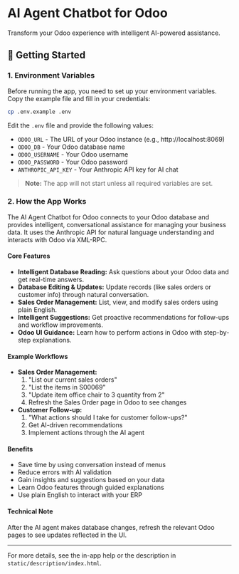 # AI Agent Chatbot for Odoo

Transform your Odoo experience with intelligent AI-powered assistance.

## 🚀 Getting Started

### 1. Environment Variables

Before running the app, you need to set up your environment variables. Copy the example file and fill in your credentials:

```sh
cp .env.example .env
```

Edit the `.env` file and provide the following values:

- `ODOO_URL` - The URL of your Odoo instance (e.g., http://localhost:8069)
- `ODOO_DB` - Your Odoo database name
- `ODOO_USERNAME` - Your Odoo username
- `ODOO_PASSWORD` - Your Odoo password
- `ANTHROPIC_API_KEY` - Your Anthropic API key for AI chat

> **Note:** The app will not start unless all required variables are set.

### 2. How the App Works

The AI Agent Chatbot for Odoo connects to your Odoo database and provides intelligent, conversational assistance for managing your business data. It uses the Anthropic API for natural language understanding and interacts with Odoo via XML-RPC.

#### Core Features
- **Intelligent Database Reading:** Ask questions about your Odoo data and get real-time answers.
- **Database Editing & Updates:** Update records (like sales orders or customer info) through natural conversation.
- **Sales Order Management:** List, view, and modify sales orders using plain English.
- **Intelligent Suggestions:** Get proactive recommendations for follow-ups and workflow improvements.
- **Odoo UI Guidance:** Learn how to perform actions in Odoo with step-by-step explanations.

#### Example Workflows
- **Sales Order Management:**
  1. "List our current sales orders"
  2. "List the items in S00069"
  3. "Update item office chair to 3 quantity from 2"
  4. Refresh the Sales Order page in Odoo to see changes
- **Customer Follow-up:**
  1. "What actions should I take for customer follow-ups?"
  2. Get AI-driven recommendations
  3. Implement actions through the AI agent

#### Benefits
- Save time by using conversation instead of menus
- Reduce errors with AI validation
- Gain insights and suggestions based on your data
- Learn Odoo features through guided explanations
- Use plain English to interact with your ERP

#### Technical Note
After the AI agent makes database changes, refresh the relevant Odoo pages to see updates reflected in the UI.

---

For more details, see the in-app help or the description in `static/description/index.html`.
